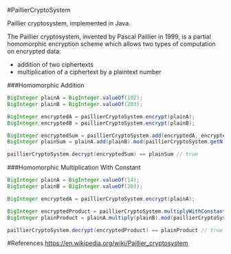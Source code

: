 #PaillierCryptoSystem

Paillier cryptosystem, implemented in Java. 

The Paillier cryptosystem, invented by Pascal Paillier in 1999, is a partial homomorphic encryption scheme which allows two types of computation on encrypted data:
- addition of two ciphertexts
- multiplication of a ciphertext by a plaintext number

###Homomorphic Addition
```java
BigInteger plainA = BigInteger.valueOf(102);
BigInteger plainB = BigInteger.valueOf(203);

BigInteger encryptedA = paillierCryptoSystem.encrypt(plainA);
BigInteger encryptedB = paillierCryptoSystem.encrypt(plainB);

BigInteger encryptedSum = paillierCryptoSystem.add(encryptedA, encryptedB);
BigInteger plainSum = plainA.add(plainB).mod(paillierCryptoSystem.getN());

paillierCryptoSystem.decrypt(encryptedSum) == plainSum // true
```

###Homomorphic Multiplication With Constant
```java
BigInteger plainA = BigInteger.valueOf(14);
BigInteger plainB = BigInteger.valueOf(203);

BigInteger encryptedA = paillierCryptoSystem.encrypt(plainA);

BigInteger encryptedProduct = paillierCryptoSystem.multiplyWithConstant(encryptedA, plainB);
BigInteger plainProduct = plainA.multiply(plainB).mod(paillierCryptoSystem.getN());

paillierCryptoSystem.decrypt(encryptedProduct) == plainProduct // true
```

#References
https://en.wikipedia.org/wiki/Paillier_cryptosystem